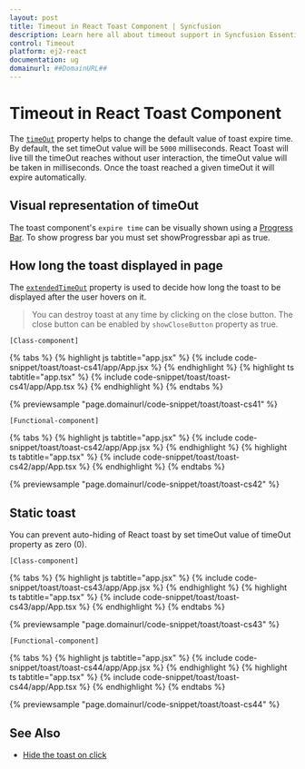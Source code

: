 ```yaml
---
layout: post
title: Timeout in React Toast Component | Syncfusion
description: Learn here all about timeout support in Syncfusion Essential React Toast component, it's elements and more.
control: Timeout 
platform: ej2-react
documentation: ug
domainurl: ##DomainURL##
---
```


# Timeout in React Toast Component

The [`timeOut`](https://ej2.syncfusion.com/react/documentation/api/toast/#timeout) property helps to change the default value of toast expire time. By default, the set timeOut value will be `5000` milliseconds. React Toast will live till the timeOut reaches without user interaction, the timeOut value will be taken in milliseconds. Once the toast reached a given timeOut it will expire automatically.

## Visual representation of timeOut

The toast component's `expire time` can be visually shown using a [Progress Bar](./config#progress-bar). To show progress bar you must set showProgressbar api as true.

## How long the toast displayed in page

The [`extendedTimeOut`](https://ej2.syncfusion.com/react/documentation/api/toast/#extendedtimeout) property is used to decide how long the toast to be displayed after the user hovers on it.

> You can destroy toast at any time by clicking on the close button. The close button can be enabled by `showCloseButton` property as true.

`[Class-component]`

{% tabs %}
{% highlight js tabtitle="app.jsx" %}
{% include code-snippet/toast/toast-cs41/app/App.jsx %}
{% endhighlight %}
{% highlight ts tabtitle="app.tsx" %}
{% include code-snippet/toast/toast-cs41/app/App.tsx %}
{% endhighlight %}
{% endtabs %}

 {% previewsample "page.domainurl/code-snippet/toast/toast-cs41" %}

`[Functional-component]`

{% tabs %}
{% highlight js tabtitle="app.jsx" %}
{% include code-snippet/toast/toast-cs42/app/App.jsx %}
{% endhighlight %}
{% highlight ts tabtitle="app.tsx" %}
{% include code-snippet/toast/toast-cs42/app/App.tsx %}
{% endhighlight %}
{% endtabs %}

 {% previewsample "page.domainurl/code-snippet/toast/toast-cs42" %}

## Static toast

You can prevent auto-hiding of React toast by set timeOut value of timeOut property as zero (0).

`[Class-component]`

{% tabs %}
{% highlight js tabtitle="app.jsx" %}
{% include code-snippet/toast/toast-cs43/app/App.jsx %}
{% endhighlight %}
{% highlight ts tabtitle="app.tsx" %}
{% include code-snippet/toast/toast-cs43/app/App.tsx %}
{% endhighlight %}
{% endtabs %}

 {% previewsample "page.domainurl/code-snippet/toast/toast-cs43" %}

`[Functional-component]`

{% tabs %}
{% highlight js tabtitle="app.jsx" %}
{% include code-snippet/toast/toast-cs44/app/App.jsx %}
{% endhighlight %}
{% highlight ts tabtitle="app.tsx" %}
{% include code-snippet/toast/toast-cs44/app/App.tsx %}
{% endhighlight %}
{% endtabs %}

 {% previewsample "page.domainurl/code-snippet/toast/toast-cs44" %}

## See Also

* [Hide the toast on click](./how-to/close-the-toast-with-click-tap)